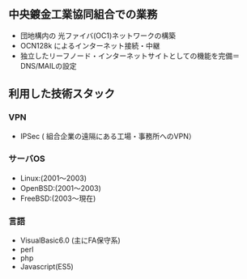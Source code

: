 ## 中央鍍金工業協同組合での業務
* 団地構内の 光ファイバ(OC1)ネットワークの構築
* OCN128k によるインターネット接続・中継
* 独立したリーフノード・インターネットサイトとしての機能を完備＝DNS/MAILの設定

## 利用した技術スタック

### VPN

* IPSec ( 組合企業の遠隔にある工場・事務所へのVPN）

### サーバOS
* Linux:(2001〜2003)
* OpenBSD:(2001〜2003)
* FreeBSD:(2003〜現在)

### 言語
* VisualBasic6.0 (主にFA保守系)
* perl
* php
* Javascript(ES5)


